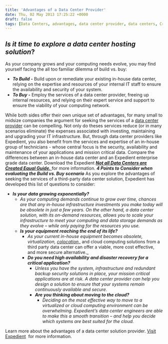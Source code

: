 ```yaml
---
title: 'Advantages of a Data Center Provider'
date: Thu, 02 May 2013 17:25:22 +0000
draft: false
tags: [Data Centers, advantages, data center provider, data centers, Craig Klatt]
---
```


**_Is it time to explore a data center hosting solution_**?
-----------------------------------------------------------

As your company grows and your computing needs evolve, you may find yourself facing the all too familiar dilemma of build vs. buy:

*   **_To Build -_** Build upon or remediate your existing in-house data center, relying on the expertise and resources of your internal IT staff to ensure the availability and security of your system.
*   **_To Buy -_** Employ the services of a data center provider, freeing up internal resources, and relying on their expert service and support to ensure the viability of your computing network.

While both sides offer their own unique set of advantages, for many small to midsize companies the argument for seeking the services of a [data center provider](https://www.expedient.com/the-data-centers/ "Data Centers") can be compelling. Not only do theses services reduce (or in many scenarios eliminate) the expenses associated with investing, maintaining and upgrading your IT infrastructure. But, through data center providers like Expedient, you also benefit from the services and expertise of an in-house group of technicians - whose central focus is the security, availability and maintenance of your applications and mission critical data. Compare the differences between an in-house data center and an Expedient enterprise grade data center. Download the Expedient [**_Not all Data Centers are Created Equal Guide._** ](http://bit.ly/RBILC5 )for more information. **_4 Points to Consider when evaluating the Build vs. Buy scenario_** As you explore the advantages of seeking the services of a third-party data center solution, Expedient has developed this list of questions to consider:

*   **_Is your data growing exponentially?_**
    *   _As your computing demands continue to grow over time, chances are that any in-house infrastructure investments you make today will be obsolete in just a few years. On the other hand, a data center solution, with its on-demand resources, allows you to scale your infrastructure to meet your computing and data storage demands as they evolve – while only paying for the resources you use._
    *   **_Is your equipment reaching the end of its life?_**
        *   _As your current in-house equipment becomes obsolete, virtualization, [colocation](https://www.expedient.com/cloud-computing/virtual-colocation/ "Virtual Colocation")__ and cloud computing solutions from a third party data center can offer a viable, more cost effective, and more secure alternative._
        *   **_Do you need high availability and disaster recovery for a critical application?_**
            *   _Unless you have the system, infrastructure and redundant backup security solutions in place, your mission critical applications are at risk. A data center provider can help you design a solution to ensure that your systems remain continuously available and secure._
            *   **_Are you thinking about moving to the cloud?_**
                *   _Deciding on the most effective way to move to a virtualized or cloud computing environment can be overwhelming. Expedient’s data center engineers are able to make this a smooth transition – and help you decide which systems are best suited for the cloud._

Learn more about the advantages of a data center solution provider. [Visit Expedient](https://www.expedient.com/the-data-centers/schedule-a-tour/ "Schedule A Data Center Tour")  for more information.